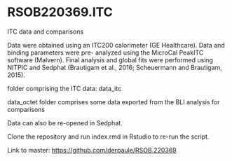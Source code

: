 # RSOB220369.ITC
ITC data and comparisons

Data were obtained using an ITC200 calorimeter (GE Healthcare). Data and binding parameters were pre- analyzed using the MicroCal PeakITC software (Malvern). 
Final analysis and global fits were performed using NITPIC and Sedphat (Brautigam et al., 2016; Scheuermann and Brautigam, 2015).

folder comprising the ITC data: data_itc

data_octet folder comprises some data exported from the BLI analysis for comparisons 

Data can also be re-opened in Sedphat.

Clone the repository and run index.rmd in Rstudio to re-run the script.

Link to master: https://github.com/derpaule/RSOB.220369
